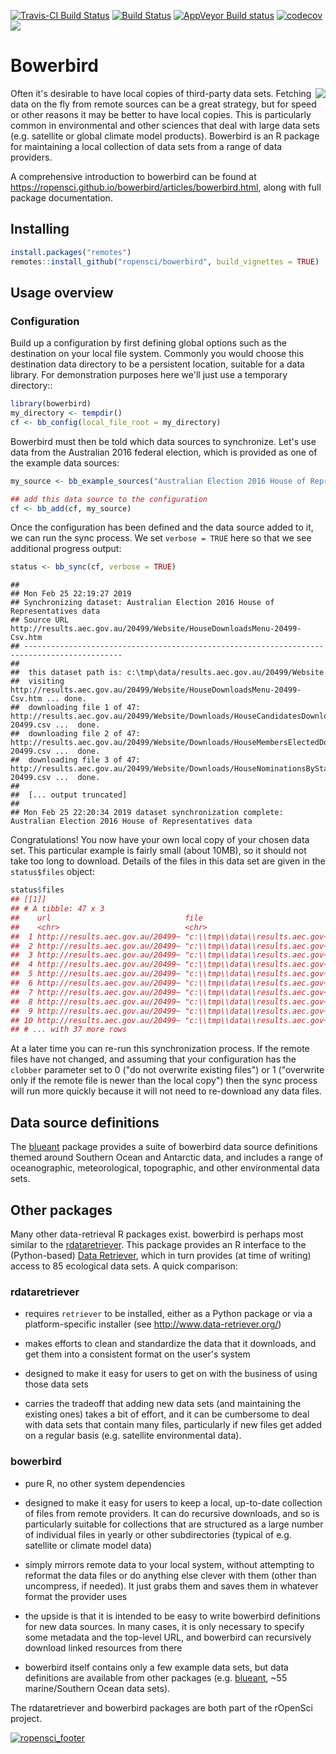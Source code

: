 
<!-- README.md is generated from README.Rmd. Please edit that file -->
[![Travis-CI Build Status](http://badges.herokuapp.com/travis/ropensci/bowerbird?branch=master&env=BUILD_NAME=trusty_release&label=linux)](https://travis-ci.org/ropensci/bowerbird) [![Build Status](http://badges.herokuapp.com/travis/ropensci/bowerbird?branch=master&env=BUILD_NAME=osx_release&label=osx)](https://travis-ci.org/ropensci/bowerbird) [![AppVeyor Build status](https://ci.appveyor.com/api/projects/status/5idrimyx0uuv6liu?svg=true)](https://ci.appveyor.com/project/ropensci/bowerbird) [![codecov](https://codecov.io/gh/ropensci/bowerbird/branch/master/graph/badge.svg)](https://codecov.io/gh/ropensci/bowerbird) [![](https://badges.ropensci.org/139_status.svg)](https://github.com/ropensci/onboarding/issues/139)

Bowerbird
=========

<img align="right" src="https://rawgit.com/ropensci/bowerbird/master/inst/extdata/bowerbird.svg" />

Often it's desirable to have local copies of third-party data sets. Fetching data on the fly from remote sources can be a great strategy, but for speed or other reasons it may be better to have local copies. This is particularly common in environmental and other sciences that deal with large data sets (e.g. satellite or global climate model products). Bowerbird is an R package for maintaining a local collection of data sets from a range of data providers.

A comprehensive introduction to bowerbird can be found at <https://ropensci.github.io/bowerbird/articles/bowerbird.html>, along with full package documentation.

Installing
----------

``` r
install.packages("remotes")
remotes::install_github("ropensci/bowerbird", build_vignettes = TRUE)
```

Usage overview
--------------

### Configuration

Build up a configuration by first defining global options such as the destination on your local file system. Commonly you would choose this destination data directory to be a persistent location, suitable for a data library. For demonstration purposes here we'll just use a temporary directory::

``` r
library(bowerbird)
my_directory <- tempdir()
cf <- bb_config(local_file_root = my_directory)
```

Bowerbird must then be told which data sources to synchronize. Let's use data from the Australian 2016 federal election, which is provided as one of the example data sources:

``` r
my_source <- bb_example_sources("Australian Election 2016 House of Representatives data")

## add this data source to the configuration
cf <- bb_add(cf, my_source)
```

Once the configuration has been defined and the data source added to it, we can run the sync process. We set `verbose = TRUE` here so that we see additional progress output:

``` r
status <- bb_sync(cf, verbose = TRUE)
```

    ##  
    ## Mon Feb 25 22:19:27 2019 
    ## Synchronizing dataset: Australian Election 2016 House of Representatives data 
    ## Source URL http://results.aec.gov.au/20499/Website/HouseDownloadsMenu-20499-Csv.htm 
    ## -------------------------------------------------------------------------------------------- 
    ##  
    ##  this dataset path is: c:\tmp\data/results.aec.gov.au/20499/Website 
    ##  visiting http://results.aec.gov.au/20499/Website/HouseDownloadsMenu-20499-Csv.htm ... done. 
    ##  downloading file 1 of 47: http://results.aec.gov.au/20499/Website/Downloads/HouseCandidatesDownload-20499.csv ...  done. 
    ##  downloading file 2 of 47: http://results.aec.gov.au/20499/Website/Downloads/HouseMembersElectedDownload-20499.csv ...  done. 
    ##  downloading file 3 of 47: http://results.aec.gov.au/20499/Website/Downloads/HouseNominationsByStateDownload-20499.csv ...  done. 
    ##  
    ##  [... output truncated] 
    ##  
    ## Mon Feb 25 22:20:34 2019 dataset synchronization complete: Australian Election 2016 House of Representatives data

Congratulations! You now have your own local copy of your chosen data set. This particular example is fairly small (about 10MB), so it should not take too long to download. Details of the files in this data set are given in the `status$files` object:

``` r
status$files
## [[1]]
## # A tibble: 47 x 3
##    url                              file                             note  
##    <chr>                            <chr>                            <chr> 
##  1 http://results.aec.gov.au/20499~ "c:\\tmp\\data\\results.aec.gov~ downl~
##  2 http://results.aec.gov.au/20499~ "c:\\tmp\\data\\results.aec.gov~ downl~
##  3 http://results.aec.gov.au/20499~ "c:\\tmp\\data\\results.aec.gov~ downl~
##  4 http://results.aec.gov.au/20499~ "c:\\tmp\\data\\results.aec.gov~ downl~
##  5 http://results.aec.gov.au/20499~ "c:\\tmp\\data\\results.aec.gov~ downl~
##  6 http://results.aec.gov.au/20499~ "c:\\tmp\\data\\results.aec.gov~ downl~
##  7 http://results.aec.gov.au/20499~ "c:\\tmp\\data\\results.aec.gov~ downl~
##  8 http://results.aec.gov.au/20499~ "c:\\tmp\\data\\results.aec.gov~ downl~
##  9 http://results.aec.gov.au/20499~ "c:\\tmp\\data\\results.aec.gov~ downl~
## 10 http://results.aec.gov.au/20499~ "c:\\tmp\\data\\results.aec.gov~ downl~
## # ... with 37 more rows
```

At a later time you can re-run this synchronization process. If the remote files have not changed, and assuming that your configuration has the `clobber` parameter set to 0 ("do not overwrite existing files") or 1 ("overwrite only if the remote file is newer than the local copy") then the sync process will run more quickly because it will not need to re-download any data files.

Data source definitions
-----------------------

The [blueant](https://github.com/AustralianAntarcticDivision/blueant) package provides a suite of bowerbird data source definitions themed around Southern Ocean and Antarctic data, and includes a range of oceanographic, meteorological, topographic, and other environmental data sets.

Other packages
--------------

Many other data-retrieval R packages exist. bowerbird is perhaps most similar to the [rdataretriever](https://cran.r-project.org/package=rdataretriever). This package provides an R interface to the (Python-based) [Data Retriever](http://www.data-retriever.org/), which in turn provides (at time of writing) access to 85 ecological data sets. A quick comparison:

### rdataretriever

-   requires `retriever` to be installed, either as a Python package or via a platform-specific installer (see <http://www.data-retriever.org/>)

-   makes efforts to clean and standardize the data that it downloads, and get them into a consistent format on the user's system

-   designed to make it easy for users to get on with the business of using those data sets

-   carries the tradeoff that adding new data sets (and maintaining the existing ones) takes a bit of effort, and it can be cumbersome to deal with data sets that contain many files, particularly if new files get added on a regular basis (e.g. satellite environmental data).

### bowerbird

-   pure R, no other system dependencies

-   designed to make it easy for users to keep a local, up-to-date collection of files from remote providers. It can do recursive downloads, and so is particularly suitable for collections that are structured as a large number of individual files in yearly or other subdirectories (typical of e.g. satellite or climate model data)

-   simply mirrors remote data to your local system, without attempting to reformat the data files or do anything else clever with them (other than uncompress, if needed). It just grabs them and saves them in whatever format the provider uses

-   the upside is that it is intended to be easy to write bowerbird definitions for new data sources. In many cases, it is only necessary to specify some metadata and the top-level URL, and bowerbird can recursively download linked resources from there

-   bowerbird itself contains only a few example data sets, but data definitions are available from other packages (e.g. [blueant](https://github.com/AustralianAntarcticDivision/blueant), ~55 marine/Southern Ocean data sets).

The rdataretriever and bowerbird packages are both part of the rOpenSci project.

[![ropensci\_footer](https://ropensci.org/public_images/scar_footer.png)](https://ropensci.org)
